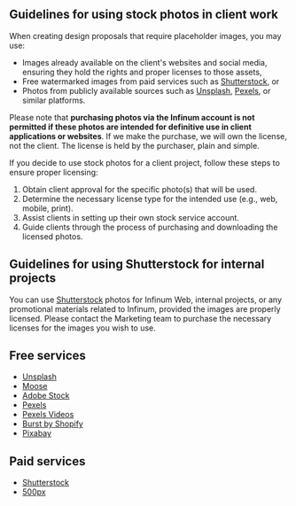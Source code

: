 ## Guidelines for using stock photos in client work

When creating design proposals that require placeholder images, you may use:

- Images already available on the client's websites and social media, ensuring they hold the rights and proper licenses to those assets,
- Free watermarked images from paid services such as [Shutterstock](http://www.shutterstock.com/), or
- Photos from publicly available sources such as [Unsplash](https://unsplash.com/), [Pexels](https://pexels.com/), or similar platforms.

Please note that **purchasing photos via the Infinum account is not permitted if these photos are intended for definitive use in client applications or websites**. If we make the purchase, we will own the license, not the client. The license is held by the purchaser, plain and simple.

If you decide to use stock photos for a client project, follow these steps to ensure proper licensing:

1. Obtain client approval for the specific photo(s) that will be used.
2. Determine the necessary license type for the intended use (e.g., web, mobile, print).
3. Assist clients in setting up their own stock service account.
4. Guide clients through the process of purchasing and downloading the licensed photos.

## Guidelines for using Shutterstock for internal projects

You can use [Shutterstock](https://www.shutterstock.com/) photos for Infinum Web, internal projects, or any promotional materials related to Infinum, provided the images are properly licensed. Please contact the Marketing team to purchase the necessary licenses for the images you wish to use.

## Free services
- [Unsplash](https://unsplash.com/)
- [Moose](https://photos.icons8.com/)
- [Adobe Stock](https://stock.adobe.com/uk/free)
- [Pexels](https://www.pexels.com/)
- [Pexels Videos](https://videos.pexels.com/)
- [Burst by Shopify](https://burst.shopify.com/)
- [Pixabay](https://pixabay.com/)

## Paid services
- [Shutterstock](http://www.shutterstock.com/)
- [500px](https://500px.com/)
